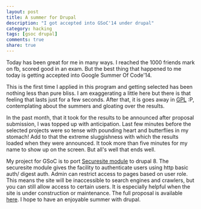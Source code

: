 ```yaml
---
layout: post
title: A summer for Drupal
description: "I got accepted into GSoC'14 under drupal"
category: hacking
tags: [gsoc drupal]
comments: true
share: true
---
```


Today has been great for me in many ways. I reached the 1000 friends mark on fb, scored good in an exam. But the best thing that happened to me today is getting accepted into Google Summer Of Code'14.

This is the first time I applied in this program and getting selected has been nothing less than pure bliss. I am exaggerating a little here but there is that feeling that lasts just for a few seconds. After that, it is goes away in [GPL](http://www.urbandictionary.com/define.php?term=GPL&defid=1069443) :P, contemplating about the summers and gloating over the results. 

In the past month, that it took for the results to be announced after proposal submission, I was topped up with anticipation. Last few minutes before the selected projects were so tense with pounding heart and butterflies in my stomach! Add to that the extreme sluggishness with which the results loaded when they were announced. It took more than five minutes for my name to show up on the screen. But all's well that ends well.

My project for GSoC is to port [Securesite module](https://drupal.org/project/securesite) to drupal 8. The securesite module gives the facility to authenticate users using http basic auth/ digest auth. Admin can restrict access to pages based on user role. This means the site will be inaccessible to search engines and crawlers, but you can still allow access to certain users. It is especially helpful when the site is under construction or maintenance. The full proposal is available [here](https://docs.google.com/document/d/1b6JBCDkmPPKZTH67FwIXRYaCC0zy4ysFkwEx83HM-gU/edit?usp=sharing). I hope to have an enjoyable summer with drupal.
